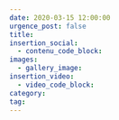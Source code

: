 ```yaml
---
date: 2020-03-15 12:00:00
urgence_post: false
title:
insertion_social:
  - contenu_code_block:
images:
  - gallery_image:
insertion_video:
  - video_code_block:
category:
tag:
---
```

